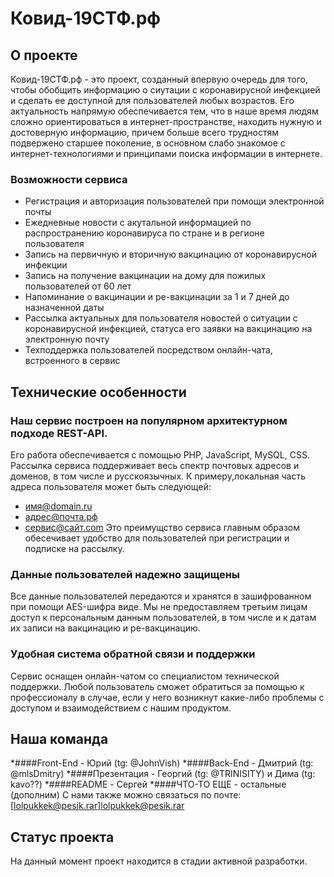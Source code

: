 # Ковид-19СТФ.рф 

## О проекте

Ковид-19СТФ.рф - это проект, созданный впервую очередь для того, чтобы обобщить информацию о сиутации с коронавирусной инфекцией и сделать ее доступной для пользователей любых возрастов. Его актуальность напрямую обеспечивается тем, что в наше время людям сложно ориентироваться в интернет-пространстве, находить нужную и достоверную информацию, причем больше всего трудностям подвержено старшее поколение, в основном слабо знакомое с интернет-технологиями и принципами поиска информации в интернете. 
### Возможности сервиса
* Регистрация и авторизация пользователей при помощи электронной почты
* Ежедневные новости с акутальной информацией по распространению коронавируса по стране и в регионе пользователя
* Запись на первичную и вторичную вакцинацию от коронавирусной инфекции
* Запись на получение вакцинации на дому для пожилых пользователей от 60 лет
* Напоминание о вакцинации и ре-вакцинации за 1 и 7 дней до назначенной даты
* Рассылка актуальных для пользователя новостей о ситуации с коронавирусной инфекцией, статуса его заявки на вакцинацию на электронную почту
* Техподдержка пользователей посредством онлайн-чата, встроенного в сервис
## Технические особенности
### Наш сервис построен на популярном архитектурном подходе REST-API.
Его работа обеспечивается с помощью PHP, JavaScript, MySQL, CSS.
Рассылка сервиса поддерживает весь спектр почтовых адресов и доменов, в том числе и русскоязычных. К примеру,локальная часть адреса пользователя может быть следующей:
  - имя@domain.ru
  - адрес@почта.рф
  - сервис@сайт.com
Это преимущство сервиса главным образом обесечивает удобство для пользователей при регистрации и подписке на рассылку.
### Данные пользователей надежно защищены
Все данные пользователей передаются и хранятся в зашифрованном при помощи AES-шифра виде. Мы не предоставляем третьим лицам доступ к персональным данным пользователей, в том числе и к датам их записи на вакцинацию и ре-вакцинацию. 
### Удобная система обратной связи и поддержки
Сервис оснащен онлайн-чатом со специалистом технической поддержки. Любой пользователь сможет обратиться за помощью к профессионалу в случае, если у него возникнут какие-либо проблемы с доступом и взаимодействием с нашим продуктом.
## Наша команда
*####Front-End - Юрий (tg: @JohnVish)
*####Back-End - Дмитрий (tg: @mlsDmitry)
*####Презентация - Георгий (tg: @TRINISITY) и Дима (tg: kavo??)
*####README - Сергей
*####ЧТО-ТО ЕЩЕ - остальные (дополним)
С нами также можно связаться по почте: [lolpukkek@pesik.rar]lolpukkek@pesik.rar
## Статус проекта
На данный момент проект находится в стадии активной разработки.
    
